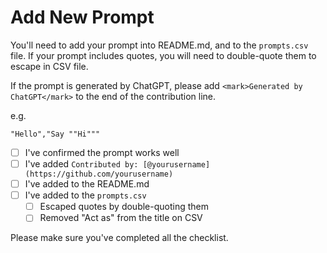 # Add New Prompt

You'll need to add your prompt into README.md, and to the `prompts.csv` file. If your prompt includes quotes, you will need to double-quote them to escape in CSV file.

If the prompt is generated by ChatGPT, please add `<mark>Generated by ChatGPT</mark>` to the end of the contribution line.

e.g.
```csv
"Hello","Say ""Hi"""
```

- [ ] I've confirmed the prompt works well
- [ ] I've added `Contributed by: [@yourusername](https://github.com/yourusername)`
- [ ] I've added to the README.md
- [ ] I've added to the `prompts.csv`
  - [ ] Escaped quotes by double-quoting them
  - [ ] Removed "Act as" from the title on CSV

Please make sure you've completed all the checklist.
